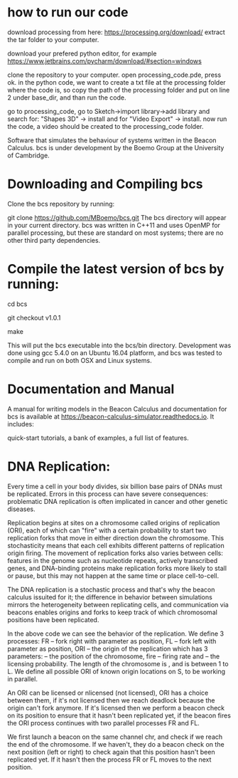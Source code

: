 # how to run our code
download processing from here: https://processing.org/download/ extract the tar folder to your computer.

download your prefered python editor, for example https://www.jetbrains.com/pycharm/download/#section=windows

clone the repository to your computer. open processing_code.pde, press ok. in the python code, we want to create a txt file at the processing folder where the code is, so copy the path of the processing folder and put on line 2 under base_dir, and than run the code.

go to processing_code, go to Sketch->import library->add library and search for: "Shapes 3D" -> install and for "Video Export" -> install. now run the code, a video should be created to the processing_code folder.

Software that simulates the behaviour of systems written in the Beacon Calculus. bcs is under development by the Boemo Group at the University of Cambridge.

# Downloading and Compiling bcs
Clone the bcs repository by running:

git clone https://github.com/MBoemo/bcs.git The bcs directory will appear in your current directory. bcs was written in C++11 and uses OpenMP for parallel processing, but these are standard on most systems; there are no other third party dependencies.

# Compile the latest version of bcs by running:
cd bcs

git checkout v1.0.1

make

This will put the bcs executable into the bcs/bin directory. Development was done using gcc 5.4.0 on an Ubuntu 16.04 platform, and bcs was tested to compile and run on both OSX and Linux systems.

# Documentation and Manual
A manual for writing models in the Beacon Calculus and documentation for bcs is available at https://beacon-calculus-simulator.readthedocs.io. It includes:

quick-start tutorials, a bank of examples, a full list of features.

# DNA Replication:
Every time a cell in your body divides, six billion base pairs of DNAs must be replicated. Errors in this process can have severe consequences: problematic DNA replication is often implicated in cancer and other genetic diseases.

Replication begins at sites on a chromosome called origins of replication (ORI), each of which can "fire" with a certain probability to start two replication forks that move in either direction down the chromosome. This stochasticity means that each cell exhibits different patterns of replication origin firing. The movement of replication forks also varies between cells: features in the genome such as nucleotide repeats, actively transcribed genes, and DNA-binding proteins make replication forks more likely to stall or pause, but this may not happen at the same time or place cell-to-cell.

The DNA replication is a stochastic process and that's why the beacon calculus issuited for it; the difference in behavior between simulations mirrors the heterogeneity between replicating cells, and communication via beacons enables origins and forks to keep track of which chromosomal positions have been replicated.



In the above code we can see the behavior of the replication. We define 3 processes: FR – fork right with parameter as position, FL – fork left with parameter as position, ORI – the origin of the replication which has 3 parameters: – the position of the chromosome, fire – firing rate and – the licensing probability. The length of the chromosome is , and is between 1 to L. We define all possible ORI of known origin locations on S, to be working in parallel.

An ORI can be licensed or nlicensed (not licensed), ORI has a choice between them, if it's not licensed then we reach deadlock because the origin can't fork anymore. If it's licensed then we perform a beacon check on its position to ensure that it hasn't been replicated yet, if the beacon fires the ORI process continues with two parallel processes FR and FL.

We first launch a beacon on the same channel chr, and check if we reach the end of the chromosome. If we haven't, they do a beacon check on the next position (left or right) to check again that this position hasn't been replicated yet. If it hasn't then the process FR or FL moves to the next position.
